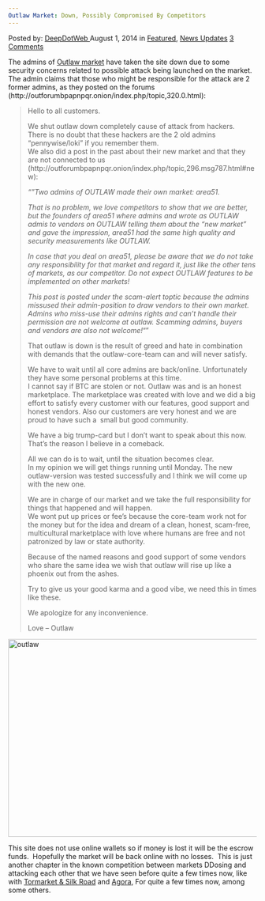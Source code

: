```yaml
---
Outlaw Market: Down, Possibly Compromised By Competitors
---
```

<article class="post-listing post-6669 post type-post status-publish format-standard has-post-thumbnail hentry category-deepdot-news category-news-updates tag-market tag-outlaw">
    <div class="post-inner">
    <p class="post-meta">
    <span>Posted by: <a href="https://www.deepdotweb.com/author/admin/" title="">DeepDotWeb </a></span>
    <span>August 1, 2014</span>
    <span>in <a href="https://www.deepdotweb.com/category/deepdot-news/" rel="category tag">Featured</a>, <a href="https://www.deepdotweb.com/category/news-updates/" rel="category tag">News Updates</a></span>
    <span><a href="https://www.deepdotweb.com/2014/08/01/outlaw-market-down-possibily-compromised/#comments">3 Comments</a></span>
    </p>
    <div class="clear"></div>
    <div class="entry">
    <p>The admins of <a href="http://www.deepdotweb.com/marketplace-directory/listing/outlaw-market">Outlaw market</a> have taken the site down due to some security concerns related to possible attack being launched on the market. The admin claims that those who might be responsible for the attack are 2 former admins, as they posted on the forums (http://outforumbpapnpqr.onion/index.php/topic,320.0.html):</p>
    <blockquote><p>Hello to all customers.</p>
    <p>We shut outlaw down completely cause of attack from hackers.<br/>
    There is no doubt that these hackers are the 2 old admins &#8220;pennywise/loki&#8221; if you remember them.<br/>
    We also did a post in the past about their new market and that they are not connected to us (http://outforumbpapnpqr.onion/index.php/topic,296.msg787.html#new):</p>
    <p><em>&#8220;&#8221;Two admins of OUTLAW made their own market: area51.</em></p>
    <p><em>That is no problem, we love competitors to show that we are better, but the founders of area51 where admins and wrote as OUTLAW admis to vendors on OUTLAW telling them about the &#8220;new market&#8221; and gave the impression, area51 had the same high quality and security measurements like OUTLAW.</em></p>
    <p><em>In case that you deal on area51, please be aware that we do not take any responsibility for that market and regard it, just like the other tens of markets, as our competitor. Do not expect OUTLAW features to be implemented on other markets!</em></p>
    <p><em>This post is posted under the scam-alert toptic because the admins missused their admin-position to draw vendors to their own market.</em><br/>
    <em>Admins who miss-use their admins rights and can&#8217;t handle their permission are not welcome at outlaw. Scamming admins, buyers and vendors are also not welcome!</em>&#8220;&#8221;</p>
    <p>That outlaw is down is the result of greed and hate in combination with demands that the outlaw-core-team can and will never satisfy.</p>
    <p>We have to wait until all core admins are back/online. Unfortunately they have some personal problems at this time.<br/>
    I cannot say if BTC are stolen or not. Outlaw was and is an honest marketplace. The marketplace was created with love and we did a big effort to satisfy every customer with our features, good support and honest vendors. Also our customers are very honest and we are proud to have such a  small but good community.</p>
    <p>We have a big trump-card but I don&#8217;t want to speak about this now. That&#8217;s the reason I believe in a comeback.</p>
    <p>All we can do is to wait, until the situation becomes clear.<br/>
    In my opinion we will get things running until Monday. The new outlaw-version was tested successfully and I think we will come up with the new one.</p>
    <p>We are in charge of our market and we take the full responsibility for things that happened and will happen.<br/>
    We wont put up prices or fee&#8217;s because the core-team work not for the money but for the idea and dream of a clean, honest, scam-free, multicultural marketplace with love where humans are free and not patronized by law or state authority.</p>
    <p>Because of the named reasons and good support of some vendors who share the same idea we wish that outlaw will rise up like a phoenix out from the ashes.</p>
    <p>Try to give us your good karma and a good vibe, we need this in times like these.</p>
    <p>We apologize for any inconvenience.</p>
    <p>Love &#8211; Outlaw</p></blockquote>
    <p><a href="http://www.deepdotweb.com/wp-content/uploads/2014/08/outlaw.png"><img class="aligncenter  wp-image-6672" src="https://www.deepdotweb.com/wp-content/uploads/2014/08/outlaw.png" alt="outlaw" width="715" height="400" srcset="https://www.deepdotweb.com/wp-content/uploads/2014/08/outlaw.png 1185w, https://www.deepdotweb.com/wp-content/uploads/2014/08/outlaw-300x168.png 300w, https://www.deepdotweb.com/wp-content/uploads/2014/08/outlaw-1024x573.png 1024w" sizes="(max-width: 715px) 100vw, 715px"/></a></p>
    <p>This site does not use online wallets so if money is lost it will be the escrow funds.  Hopefully the market will be back online with no losses.  This is just another chapter in the known competition between markets DDosing and attacking each other that we have seen before quite a few times now, like with <a href="http://www.deepdotweb.com/2013/12/14/tormarket-hacked-database-leaked-by-dread-pirate-roberts/">Tormarket &amp; Silk Road</a> and <a href="http://www.deepdotweb.com/2014/03/10/what-to-do-while-your-favorite-market-is-under-attack-agora/">Agora</a>, For quite a few times now, among some others.</p>
    </div>
    <span style="display:none"><a href="https://www.deepdotweb.com/tag/market/" rel="tag">market</a> <a href="https://www.deepdotweb.com/tag/outlaw/" rel="tag">outlaw</a></span> <span style="display:none" class="updated">2014-08-01</span>
    <div style="display:none" class="vcard author" itemprop="author" itemscope itemtype="http://schema.org/Person"><strong class="fn" itemprop="name"><a href="https://www.deepdotweb.com/author/admin/" title="Posts by DeepDotWeb" rel="author">DeepDotWeb</a></strong></div>
    </div>
</article>

